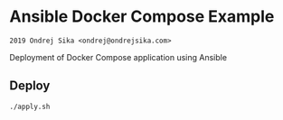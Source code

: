 # Ansible Docker Compose Example

    2019 Ondrej Sika <ondrej@ondrejsika.com>

Deployment of Docker Compose application using Ansible

## Deploy

```
./apply.sh
```
